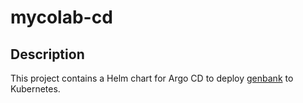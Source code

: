# mycolab-cd

## Description

This project contains a Helm chart for Argo CD to deploy 
[genbank](https://github.com/mycolab/genbank) to Kubernetes.

